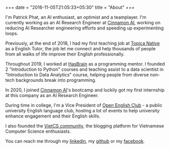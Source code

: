 +++
date = "2016-11-05T21:05:33+05:30"
title = "About"
+++

I'm Patrick Phat, an AI enthusiast, an optimist and a teamplayer. I'm currently working as an AI Research Engineer at [Cinnamon AI](https://cinnamon.is/en/), working on  reducing AI Researcher engineering efforts and speeding up experimenting loops.

Previously, at the end of 2018, I had my first teaching job at [Topica Native](https://topicanative.edu.vn/) as a English Tutor, the job let me connect and help thousands of people from all walks of life improve their English professionally.

Throughout 2019, I worked at [HasBrain](http://www.hasbrain.com/) as a programming mentor. I founded 2 "Introduction to Python" courses and teaching assist to a data scientist in "Introduction to Data Analytics" course, helping people from diverse non-tech backgrounds break into programming.

In 2020, I joined [Cinnamon AI](https://cinnamon.is/en/)'s bootcamp and luckily got my first internship at this company as an AI Research Engineer.

During time in college, I'm a Vice President of [Open English Club](https://www.facebook.com/oeclub.uit) - a public university English language club, hosting a lot of events to help university enhance engagement and their English skills.

I also founded the [VietCS community](https://www.vietcs.org/), the blogging platform for Vietnamese Computer Science enthusiasts.

You can reach me through my [linkedin](https://www.linkedin.com/in/tphat/), my [github](https://github.com/patrickphat) or my [facebook](https://www.facebook.com/patricknguyen17/).
